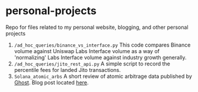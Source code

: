 # personal-projects
Repo for files related to my personal website, blogging, and other personal projects

1. `/ad_hoc_queries/binance_vs_interface.py` This code compares Binance volume against Uniswap Labs Interface volume as a way of 'normalizing' Labs Interface volume against industry growth generally.
2. `/ad_hoc_queries/jito_rest_api.py` A simple script to record the percentile fees for landed Jito transactions.
3. `Solana_atomic_arbs` A short review of atomic arbitrage data published by [Ghost](http://tryghost.xyz). Blog post located [here](https://zachrwong.info/a-short-exploration-of-solana-mev-data/).
